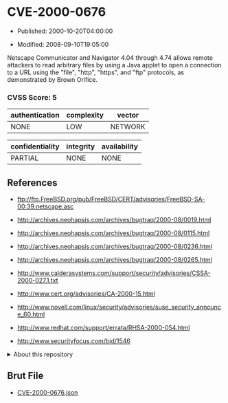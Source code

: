 # CVE-2000-0676

- Published: 2000-10-20T04:00:00

- Modified: 2008-09-10T19:05:00

Netscape Communicator and Navigator 4.04 through 4.74 allows remote attackers to read arbitrary files by using a Java applet to open a connection to a URL using the "file", "http", "https", and "ftp" protocols, as demonstrated by Brown Orifice.

### CVSS Score: **5**

| authentication | complexity | vector |
| --- | --- | --- |
| NONE | LOW | NETWORK |

| confidentiality | integrity | availability |
| --- | --- | --- |
| PARTIAL | NONE | NONE |

## References

* ftp://ftp.FreeBSD.org/pub/FreeBSD/CERT/advisories/FreeBSD-SA-00:39.netscape.asc

* http://archives.neohapsis.com/archives/bugtraq/2000-08/0019.html

* http://archives.neohapsis.com/archives/bugtraq/2000-08/0115.html

* http://archives.neohapsis.com/archives/bugtraq/2000-08/0236.html

* http://archives.neohapsis.com/archives/bugtraq/2000-08/0265.html

* http://www.calderasystems.com/support/security/advisories/CSSA-2000-027.1.txt

* http://www.cert.org/advisories/CA-2000-15.html

* http://www.novell.com/linux/security/advisories/suse_security_announce_60.html

* http://www.redhat.com/support/errata/RHSA-2000-054.html

* http://www.securityfocus.com/bid/1546

<details>
<summary>About this repository</summary> 

  This repository is part of the project [Live Hack CVE](https://github.com/Live-Hack-CVE). Main website can be found [www.live-hack.org](https://www.live-hack.org) 
  
  Made by [Sn0wAlice](https://github.com/Sn0wAlice) for the people that care about security and need to have a feed of the latest CVEs. Hope you enjoy it, don't forget to star the repo and follow me on [Twitter](https://twitter.com/Sn0wAlice) and [Github](https://github.com/Sn0wAlice). And that is my [personnal website](https://www.alice-snow.me/)

  - [Home Page](https://github.com/Live-Hack-CVE)
  - [Framework](https://github.com/Live-Hack-CVE/cve-framework)
  - [CVE database](https://github.com/Live-Hack-CVE/full_database)
  - [Changelog](https://github.com/Live-Hack-CVE/Changelog)
</details>

## Brut File

* [CVE-2000-0676.json](https://raw.githubusercontent.com/Live-Hack-CVE/full_database/main/cves/2000/CVE-2000-0676.json)

